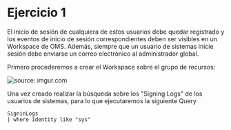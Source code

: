 # Ejercicio 1
El inicio de sesión de cualquiera de estos usuarios debe quedar registrado y los eventos de inicio de sesión correspondientes deben ser visibles en un Workspace de OMS. Además, siempre que un usuario de sistemas inicie sesión debe enviarse un correo electrónico al administrador global.

Primero procederemos a crear el Workspace sobre el grupo de recursos:

<a><img src="https://i.imgur.com/C6mEn9jh.png?1" title="source: imgur.com" /></a>

Una vez creado realizar la búsqueda sobre los "Signing Logs" de los usuarios de sistemas, para lo que ejecutaremos la siguiente Query

```Kusto
SigninLogs
| where Identity like "sys"
```

